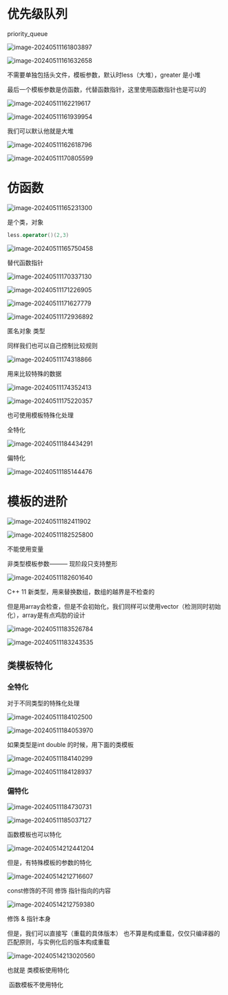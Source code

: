 # 优先级队列

priority_queue

![image-20240511161803897](C:\Users\30780\AppData\Roaming\Typora\typora-user-images\image-20240511161803897.png)

![image-20240511161632658](C:\Users\30780\AppData\Roaming\Typora\typora-user-images\image-20240511161632658.png)

不需要单独包括头文件，模板参数，默认时less（大堆），greater 是小堆

最后一个模板参数是仿函数，代替函数指针，这里使用函数指针也是可以的

![image-20240511162219617](C:\Users\30780\AppData\Roaming\Typora\typora-user-images\image-20240511162219617.png)

![image-20240511161939954](C:\Users\30780\AppData\Roaming\Typora\typora-user-images\image-20240511161939954.png)

我们可以默认他就是大堆

![image-20240511162618796](C:\Users\30780\AppData\Roaming\Typora\typora-user-images\image-20240511162618796.png)

![image-20240511170805599](C:\Users\30780\AppData\Roaming\Typora\typora-user-images\image-20240511170805599.png)



# 仿函数

![image-20240511165231300](C:\Users\30780\AppData\Roaming\Typora\typora-user-images\image-20240511165231300.png)

是个类，对象

```c++
less.operator()(2,3)
```

![image-20240511165750458](C:\Users\30780\AppData\Roaming\Typora\typora-user-images\image-20240511165750458.png)

替代函数指针

![image-20240511170337130](C:\Users\30780\AppData\Roaming\Typora\typora-user-images\image-20240511170337130.png)

![image-20240511171226905](C:\Users\30780\AppData\Roaming\Typora\typora-user-images\image-20240511171226905.png)

![image-20240511171627779](C:\Users\30780\AppData\Roaming\Typora\typora-user-images\image-20240511171627779.png)

![image-20240511172936892](C:\Users\30780\AppData\Roaming\Typora\typora-user-images\image-20240511172936892.png)

匿名对象                    类型

同样我们也可以自己控制比较规则

![image-20240511174318866](C:\Users\30780\AppData\Roaming\Typora\typora-user-images\image-20240511174318866.png)

用来比较特殊的数据

![image-20240511174352413](C:\Users\30780\AppData\Roaming\Typora\typora-user-images\image-20240511174352413.png)

![image-20240511175220357](C:\Users\30780\AppData\Roaming\Typora\typora-user-images\image-20240511175220357.png)

也可使用模板特殊化处理

全特化

![image-20240511184434291](C:\Users\30780\AppData\Roaming\Typora\typora-user-images\image-20240511184434291.png)

偏特化

![image-20240511185144476](C:\Users\30780\AppData\Roaming\Typora\typora-user-images\image-20240511185144476.png)

# 模板的进阶



![image-20240511182411902](C:\Users\30780\AppData\Roaming\Typora\typora-user-images\image-20240511182411902.png)

![image-20240511182525800](C:\Users\30780\AppData\Roaming\Typora\typora-user-images\image-20240511182525800.png)

不能使用变量

非类型模板参数——— 现阶段只支持整形 

![image-20240511182601640](C:\Users\30780\AppData\Roaming\Typora\typora-user-images\image-20240511182601640.png)

C++ 11 新类型，用来替换数组，数组的越界是不检查的

但是用array会检查，但是不会初始化，我们同样可以使用vector（检测同时初始化），array是有点鸡肋的设计

![image-20240511183526784](C:\Users\30780\AppData\Roaming\Typora\typora-user-images\image-20240511183526784.png)

![image-20240511183243535](C:\Users\30780\AppData\Roaming\Typora\typora-user-images\image-20240511183243535.png)

## 类模板特化

### 全特化

对于不同类型的特殊化处理

![image-20240511184102500](C:\Users\30780\AppData\Roaming\Typora\typora-user-images\image-20240511184102500.png)

![image-20240511184053970](C:\Users\30780\AppData\Roaming\Typora\typora-user-images\image-20240511184053970.png)

如果类型是int double 的时候，用下面的类模板

![image-20240511184140299](C:\Users\30780\AppData\Roaming\Typora\typora-user-images\image-20240511184140299.png)

![image-20240511184128937](C:\Users\30780\AppData\Roaming\Typora\typora-user-images\image-20240511184128937.png)

### 偏特化

![image-20240511184730731](C:\Users\30780\AppData\Roaming\Typora\typora-user-images\image-20240511184730731.png)

![image-20240511185037127](C:\Users\30780\AppData\Roaming\Typora\typora-user-images\image-20240511185037127.png)

函数模板也可以特化

![image-20240514212441204](C:\Users\30780\AppData\Roaming\Typora\typora-user-images\image-20240514212441204.png)

但是，有特殊模板的参数的特化

![image-20240514212716607](C:\Users\30780\AppData\Roaming\Typora\typora-user-images\image-20240514212716607.png)

const修饰的不同 修饰 指针指向的内容

![image-20240514212759380](C:\Users\30780\AppData\Roaming\Typora\typora-user-images\image-20240514212759380.png)

修饰  &   指针本身

但是，我们可以直接写（重载的具体版本） 也不算是构成重载，仅仅只编译器的匹配原则，与实例化后的版本构成重载

![image-20240514213020560](C:\Users\30780\AppData\Roaming\Typora\typora-user-images\image-20240514213020560.png)

也就是 类模板使用特化

​             函数模板不使用特化